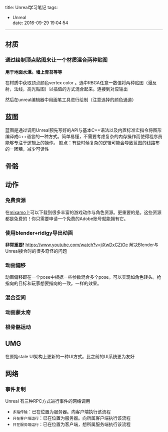 title: Unreal学习笔记
tags:
  - Unreal  
date: 2016-09-29 19:04:54

---

## 材质 ##
### 通过绘制顶点贴图来让一个材质混合两种贴图 ###
**用于地面水潭。墙上青苔等等**

在材质中获取顶点颜色vertex color 。选中RBGA任意一数值将两种贴图（漫反射，法线，高光贴图）以插值的方式混合起来。连接到对应输出

然后在unreal编辑器中用画笔工具进行绘制（注意选择的颜色通道）

## 蓝图 ##

蓝图是通过调用Unreal预先写好的API与基本C++语法以及内置标准宏指令将图形编译成c++语言的一种方式。简单易懂，不需要考虑复杂的内存操作而使得程序员能够专注于逻辑上的操作。
缺点：有些时候复杂的逻辑可能会导致蓝图的线路布的一团糟，减少可读性

## 骨骼 ##

## 动作 ##

### 免费资源 ###

在[mixamo](https://www.mixamo.com/)上可以下载到很多丰富的游戏动作与角色资源。更重要的是。这些资源都是免费的！你只需要申请一个免费的Adobe账号就能拥有它。

### 使用blender+ridigy导出动画 ###
**非常重要!**
https://www.youtube.com/watch?v=jiXwDxCZtOc
解决Blender与Unreal接合时的很多奇怪的问题

### 动画偏移 ###

动画偏移即在一个pose中根据一些参数混合多个pose。可以实现如角色转头。枪指向的目标和玩家想要指向的一致。一样的效果。

### 混合空间 ###

### 动画蒙太奇 ###

### 根骨骼运动 ###

## UMG ##

在原始stale UI架构上更新的一种UI方式。比之前的UI系统更为友好

## 网络 ##
### 事件复制 ###
Unreal 有三种RPC方式进行事件的网络调用

- `多路传输`：已在位置为服务器。向客户端执行该流程
- `只在客户端运行`：已在位置为服务器。向所属客户端执行该流程
- `只在服务端运行`：已在位置为客户端，想所属服务端执行该流程
